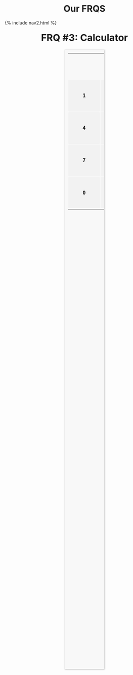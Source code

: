 <br>
<br>

# Our FRQS

<div id="title">
{% include nav2.html %}
</div>

<h1 style="text-align: center; font-size: 30px">
      FRQ
      <span style="font-weight: bold">#3: Calculator</span>
    </h1>

<body>
<style>
    h1{
    text-align: center;
    margin-top: 0.67em;
    margin-bottom: 0.67em;
  }
  *{
    margin: 0;
    padding: 0;
  }
  .container{
    margin: auto;
    width: 25%;
    padding: 10px;
    border: 1px solid #f2f2f2;
    -webkit-box-shadow: 1px 1px 4px 0px rgba(176,176,176,1);
       -moz-box-shadow: 1px 1px 4px 0px rgba(176,176,176,1);
            box-shadow: 1px 1px 4px 0px rgba(176,176,176,1);
    background-color: #fff;
    background-color: #F8F8F8;
  }
  .header{
    background-color: #81C784;
    padding: 10px;
    color: #fff;
    text-align: center;
  }
  .result{
    font-size: 24px;
    padding: 24px 5px;
    font-weight: 700;
    text-align: right;
    width: 70%;
    border: none;
    background-color: #F8F8F8;
  }
  .first-row,
  .second-row,
  .third-row,
  .conflict
  {
    display: inline-block;
    width: 100%;
  }
  .box{
   padding: 15px;
   font-weight: bold;
   font-size: 16px;
   border: none;
   border-radius: 3px;
   background-color: #F2F2F2;
   float: left;
   margin: auto;
   /*border: 1px solid #000;*/
  }
  .conflict .left,
  .conflict .right{
    float: left;
    position: relative;
  }
  .left{
    width: 74%;
  }
  .right{
    width: 24%;
  }
  .big{
    padding: 15px;
    font-weight: bold;
    font-size: 16px;
    border: none;
    border-radius: 3px;
    background-color: #F2F2F2;
    float: left;
    width: 64.5%;
  }
  .small{
    padding: 15px;
    font-weight: bold;
    font-size: 16px;
    border: none;
    border-radius: 3px;
    background-color: #F2F2F2;
    float: left;
    width: 31.5%;
    margin: 0 2px;
  }
  .plus{
    height: 105px;
    width: 100%;
  }
  .green{
    background-color: #81C784;
  }
  .red{
    background-color: #F50258
  }
  .grey{
    background-color: #F2F2F2;
  }
  .white-text{
    color: #fff;
  }
  .top-margin{
    margin-top: 4px;
  }
</style>
            <form method="GET" id="calcForm">
                <table style="height:50%" id="calcu" class="container">
                    <tr>
                        <td><input style="width: 90%" type="text" class="result" name="input" id="calcFormInput" th:value="${output}"><input style="width: 10% ; height: 50px" type="button" value="c" onclick="clr()" /> </td>
                    </tr>
                    <tr class ="first-row">
                        <!-- create button and assign value to each button -->
                        <!-- dis("1") will call function dis to display value -->
                        <td style="padding: 1px"><input style="width: 100px; height:100px" type="button" value="1" onclick="dis('1')" class= "box" name=""
                                    onkeydown="myFunction(event)"></td>
                        <td style="padding: 1px"><input style="width: 100px; height:100px" type="button" value="2" onclick="dis('2')" class= "box" name=""
                                    onkeydown="myFunction(event)"> </td>
                        <td style="padding: 1px"><input style="width: 100px; height:100px" type="button" value="3" onclick="dis('3')" class= "box" name=""
                                    onkeydown="myFunction(event)"> </td>
                        <td style="padding: 1px"><input style="width: 100px; height:100px" type="button" value="/" onclick="dis('/')" class= "box" name=""
                                    onkeydown="myFunction(event)"> </td>
                    </tr>
                    <tr class ="second-row">
                        <td style="padding: 1px"><input style="width: 100px; height:100px"  type="button" value="4" onclick="dis('4')" class= "box" name=""
                                    onkeydown="myFunction(event)"> </td>
                        <td style="padding: 1px"><input style="width: 100px; height:100px"  type="button" value="5" onclick="dis('5')" class= "box" name=""
                                    onkeydown="myFunction(event)"> </td>
                        <td style="padding: 1px"><input style="width: 100px; height:100px"  type="button" value="6" onclick="dis('6')" class= "box" name=""
                                    onkeydown="myFunction(event)"> </td>
                        <td style="padding: 1px"><input style="width: 100px; height:100px" type="button" value="*" onclick="dis('*')" class= "box" name=""
                                    onkeydown="myFunction(event)"> </td>
                    </tr>
                    <tr class ="third-row">
                        <td style="padding: 1px"><input style="width: 100px; height:100px"  type="button" value="7" onclick="dis('7')" class= "box" name=""
                                    onkeydown="myFunction(event)"> </td>
                        <td style="padding: 1px"><input style="width: 100px; height:100px"  type="button" value="8" onclick="dis('8')" class= "box" name=""
                                    onkeydown="myFunction(event)"> </td>
                        <td style="padding: 1px"><input style="width: 100px; height:100px"  type="button" value="9" onclick="dis('9')" class= "box" name=""
                                    onkeydown="myFunction(event)"> </td>
                                    <td style="padding: 1px"><input style="width: 100px; height:100px"  type="button" value="-" onclick="dis('-')" class= "box" name=""
                                    onkeydown="myFunction(event)"> </td>
                    </tr>
                    <tr class = "conflict">
                        <td style="padding: 1px"><input style="width: 100px; height:100px"  type="button" value="0" onclick="dis('0')" class= "box" name=""
                                    onkeydown="myFunction(event)"> </td>
                        <td style="padding: 1px"><input style="width: 100px; height:100px"  type="button" value="." onclick="dis('.')" class= "box" name=""
                                    onkeydown="myFunction(event)"> </td>
                        <!-- solve function call function solve to evaluate value -->
                        <td style="padding: 1px"><input style="width: 100px; height:100px"  type="submit" name="" value="Submit" class=" green white-text big"> </td>
                        <td style="padding: 1px"><input style="width: 100px; height:100px"  type="button" value="+" onclick="dis('+')" class= "box" name=""
                                    onkeydown="myFunction(event)"> </td>
                    </tr>
                </table>
            </form>
            <script>
                // Function that display value
                function dis(val) {
                    document.getElementById("calcForm1").value += val;
                    varvar = document.getElementById("calcForm1").value;
                    console.log("varvar");
                }
                function myFunction(event) {
                    if (event.key == '0' || event.key == '1' 
                        || event.key == '2' || event.key == '3'
                        || event.key == '4' || event.key == '5' 
                        || event.key == '6' || event.key == '7'
                        || event.key == '8' || event.key == '9' 
                        || event.key == '+' || event.key == '-'
                        || event.key == '*' || event.key == '/')
                        document.getElementById("calcForm1").value += event.key;
                }
          var cal = document.getElementById("calcu");
                cal.onkeyup = function (event) {
                    if (event.keyCode === 13) {
                        console.log("Enter");
                        let x = document.getElementById("calcForm1").value
                        console.log(x);
                    }
                }
          // Function that clear the display
                function clr() {
                    document.getElementById("calcFormInput").value = ""
                }
                function submitform(event) {
                  event.preventDefault();
                  // var xhr = new XMLHttpRequest();
                  // xhr.open(
                  //   "GET",
                  //   "https://f1.aadit.dev/api/calculator/calculate"
                  // );
                  // xhr.setRequestHeader("Content-Type", "application/json;charset=UTF-8");
                  const inputElement = document.getElementById("calcFormInput")   ;                                 
                  const expression = inputElement.value;                  
                  const url = "https://f1.aadit.dev/api/calculator/calculate?expression="
                  // const url = "http://localhost:8085/api/calculator/calculate?expression="
                  fetch(url + encodeURIComponent(expression), {cors: "no-cors"})
                  .then((response) => {
                  // check for response errors
                    if (response.status == 200) {
                      return response.json().then((data) => {
                        inputElement.value = data.result;
                      });
                    } else if (response.status == 400){
                      return response.json().then((data) => {
                        inputElement.value = data.error;
                      }); 
                    } else {
                      return response.text().then(text => {
                        console.log(text);
                      });
                    }
                  })
                  .catch(e => {
                    console.error(e);
                    inputElement.value = "invalid expression";
                  })
                }
                const form = document.getElementById("calcForm");
                form.addEventListener("submit", submitform);
            </script>
    </body>
